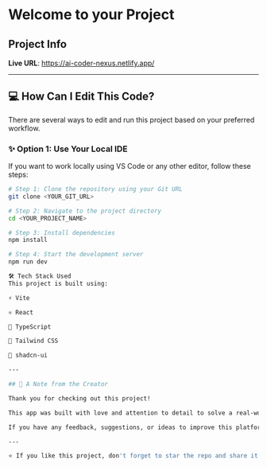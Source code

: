 # Welcome to your Project

## Project Info

**Live URL**: https://ai-coder-nexus.netlify.app/

---

## 💻 How Can I Edit This Code?

There are several ways to edit and run this project based on your preferred workflow.

### ✨ Option 1: Use Your Local IDE

If you want to work locally using VS Code or any other editor, follow these steps:

```bash
# Step 1: Clone the repository using your Git URL
git clone <YOUR_GIT_URL>

# Step 2: Navigate to the project directory
cd <YOUR_PROJECT_NAME>

# Step 3: Install dependencies
npm install

# Step 4: Start the development server
npm run dev

🛠️ Tech Stack Used
This project is built using:

⚡ Vite

⚛️ React

🧠 TypeScript

🎨 Tailwind CSS

🧩 shadcn-ui

---

## 🙌 A Note from the Creator

Thank you for checking out this project!

This app was built with love and attention to detail to solve a real-world need — generating professional certificates instantly and affordably.

If you have any feedback, suggestions, or ideas to improve this platform, feel free to open an issue or contribute!

---

⭐ If you like this project, don't forget to star the repo and share it with others!
